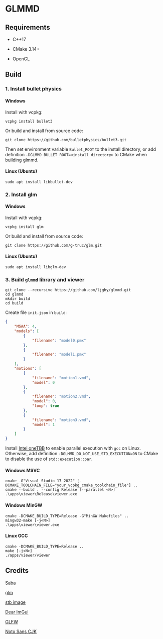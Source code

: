 # GLMMD

## Requirements

+ C++17

+ CMake 3.14+

+ OpenGL

## Build

### 1. Install bullet physics

#### Windows

Install with vcpkg:

```shell
vcpkg install bullet3
```

Or build and install from source code:

```
git clone https://github.com/bulletphysics/bullet3.git
```

Then set environment variable `Bullet_ROOT` to the install directory, or add definition `-DGLMMD_BULLET_ROOT=<install directory>` to CMake when building glmmd.

#### Linux (Ubuntu)

```shell
sudo apt install libbullet-dev
```

### 2. Install glm

#### Windows

Install with vcpkg:

```shell
vcpkg install glm
```

Or build and install from source code:

```shell
git clone https://github.com/g-truc/glm.git
```

#### Linux (Ubuntu)

```shell
sudo apt install libglm-dev
```

### 3. Build `glmmd` library and viewer

```shell
git clone --recursive https://github.com/ljghy/glmmd.git
cd glmmd
mkdir build
cd build
```

Create file `init.json` in `build`:

```json
{
    "MSAA": 4,
    "models": [
        {
            "filename": "model0.pmx"
        },
        {
            "filename": "model1.pmx"
        }
    ],
    "motions": [
        {
            "filename": "motion1.vmd",
            "model": 0
        },
        {
            "filename": "motion2.vmd",
            "model": 0,
            "loop": true
        },
        {
            "filename": "motion3.vmd",
            "model": 1
        }
    ]
}
```

Install [Intel oneTBB](https://github.com/oneapi-src/oneTBB) to enable parallel execution with `gcc` on Linux. Otherwise, add definition `-DGLMMD_DO_NOT_USE_STD_EXECUTION=ON` to CMake to disable the use of `std::execution::par`.

#### Windows MSVC

```shell
cmake -G"Visual Studio 17 2022" [-DCMAKE_TOOLCHAIN_FILE="your_vcpkg_cmake_toolchain_file"] ..
cmake --build . --config Release [--parallel <N>]
.\apps\viewer\Release\viewer.exe
```

#### Windows MinGW

```shell
cmake -DCMAKE_BUILD_TYPE=Release -G"MinGW Makefiles" ..
mingw32-make [-j<N>]
.\apps\viewer\viewer.exe
```

#### Linux GCC

```shell
cmake -DCMAKE_BUILD_TYPE=Release ..
make [-j<N>]
./apps/viewer/viewer
```

## Credits

[Saba](https://github.com/benikabocha/saba)

[glm](https://github.com/g-truc/glm)

[stb image](https://github.com/nothings/stb)

[Dear ImGui](https://github.com/ocornut/imgui)

[GLFW](https://github.com/glfw/glfw)

[Noto Sans CJK](https://github.com/notofonts/noto-cjk)
